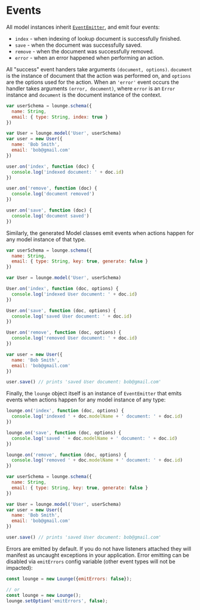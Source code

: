 # Events

All model instances inherit [`EventEmitter`](https://nodejs.org/api/events.html#events_class_events_eventemitter), and
emit four events:

* `index` - when indexing of lookup document is successfully finished.
* `save` - when the document was successfully saved.
* `remove` - when the document was successfully removed.
* `error` - when an error happened when performing an action.

All "success" event handers take arguments `(document, options)`. `document` is the instance of document that the action was
performed on, and `options` are the options used for the action. When an `'error'` event occurs the handler takes arguments
`(error, document)`, where `error` is an `Error` instance and `document` is the document instance of the context.

```js
var userSchema = lounge.schema({
  name: String,
  email: { type: String, index: true }
})

var User = lounge.model('User', userSchema)
var user = new User({
  name: 'Bob Smith',
  email: 'bob@gmail.com'
})

user.on('index', function (doc) {
  console.log('indexed document: ' + doc.id)
})

user.on('remove', function (doc) {
  console.log('document removed')
})

user.on('save', function (doc) {
  console.log('document saved')
})
```

Similarly, the generated Model classes emit events when actions happen for any model instance of that type.

```js
var userSchema = lounge.schema({
  name: String,
  email: { type: String, key: true, generate: false }
})

var User = lounge.model('User', userSchema)

User.on('index', function (doc, options) {
  console.log('indexed User document: ' + doc.id)
})

User.on('save', function (doc, options) {
  console.log('saved User document: ' + doc.id)
})

User.on('remove', function (doc, options) {
  console.log('removed User document: ' + doc.id)
})

var user = new User({
  name: 'Bob Smith',
  email: 'bob@gmail.com'
})

user.save() // prints 'saved User document: bob@gmail.com'
```

Finally, the `lounge` object itself is an instance of `EventEmitter` that emits events when actions happen
for any model instance of any type:

```js
lounge.on('index', function (doc, options) {
  console.log('indexed ' + doc.modelName + ' document: ' + doc.id)
})

lounge.on('save', function (doc, options) {
  console.log('saved ' + doc.modelName + ' document: ' + doc.id)
})

lounge.on('remove', function (doc, options) {
  console.log('removed ' + doc.modelName + ' document: ' + doc.id)
})

var userSchema = lounge.schema({
  name: String,
  email: { type: String, key: true, generate: false }
})

var User = lounge.model('User', userSchema)
var user = new User({
  name: 'Bob Smith',
  email: 'bob@gmail.com'
})

user.save() // prints 'saved User document: bob@gmail.com'
```

Errors are emitted by default. If you do not have listeners attached they will manifest as uncaught exceptions in your application.
Error emitting can be disabled via `emitErrors` config variable (other event types will not be impacted):

```js
const lounge = new Lounge({emitErrors: false});

// or
const lounge = new Lounge();
lounge.setOption('emitErrors', false);
```
